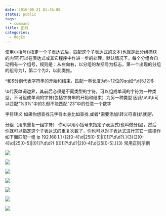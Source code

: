 ```yaml
---
date: 2016-05-21 01:46:00
status: public
tags:
  - command
title: 正则
categories:
  - RegEx
---
```


使用小括号()指定一个子表达式后，匹配这个子表达式的文本(也就是此分组捕获的内容)可以在表达式或其它程序中作进一步的处理。默认情况下，每个分组会自动拥有一个组号，规则是：从左向右，以分组的左括号为标志，第一个出现的分组的组号为1，第二个为2，以此类推。

^和$分别代表字符串的开始和结束，匹配一串长度为5~12位的qq如^\d{5,12}$

 \b代表单词边界，其前后必须是不同类型的字符，可以组成单词的字符为一种类型，不可组成单词的字符(包括字符串的开始和结束）为另一种类型
因此\b\d\b可以匹配"%3%"中的3,但不能匹配"23"中的任意一个数字

字符转义
如果你想查找元字符本身比如查找.或者*需要添加\转义符查找\就是\\

分组（用来重复一组字符）
你可以用小括号来指定子表达式(也叫做分组)，然后你就可以指定这个子表达式的重复次数了，你也可以对子表达式进行其它一些操作如下面匹配一组
ip 192.168.1.1
((2[0-4]\d|25[0-5]|[01]?\d\d?)\.){3}(2[0-4]\d|25[0-5]|[01]?\d\d?)
([01]?\d\d?|2[0-4]\d|25[0-5]\.){3}
常用正则示例



![](1.png)

![](2.png)

![](3.png)

![](4.png)

![](5.png)

![](6.png)

![](7.png)